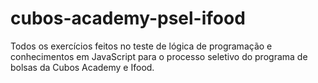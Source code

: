 # cubos-academy-psel-ifood
Todos os exercícios feitos no teste de lógica de programação e conhecimentos em JavaScript para o processo seletivo do programa de bolsas da Cubos Academy e Ifood.
